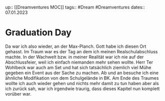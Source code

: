 up:: [[Dreamventures MOC]]
tags:: #Dream #Dreamventures
dates:: 07.01.2023

# Graduation Day

Da war ich also wieder, an der Max-Planch. Gott habe ich diesen Ort gehasst.
Im Traum war es der Tag an dem ich meinen Realschulabschluss machte.
In der Wachwelt bzw. in meiner Realität war ich nie auf der Abschlussfeier, weil ich einfach niemanden mehr sehen wollte.
Herr Ter Wohlbeck war auch am Set und hat sich tatsächlich ziemlich viel Mühe gegeben ein Event aus der Sache zu machen.
Ab und an besuche ich eine ähnliche Modifikation von dem Schulgelände in BK.
Am Ende des Traumes wollte ich auch wieder gehen und nichts mehr damit zu tun haben aber als ich zurück sah, war ich irgendwie traurig, dass dieses Kapitel nun komplett vorüber war.